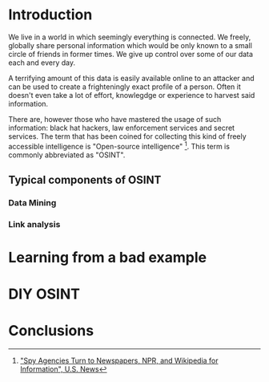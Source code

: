 # Introduction

We live in a world in which seemingly everything is connected. We freely, globally share personal information which would be only known to a small circle of friends in former times. We give up control over some of our data each and every day.

A terrifying amount of this data is easily available online to an attacker and can be used to create a frighteningly exact profile of a person. Often it doesn't even take a lot of effort, knowlegdge or experience to harvest said information.

There are, however those who have mastered the usage of such information: black hat hackers, law enforcement services and secret services.
The term that has been coined for collecting this kind of freely accessible intelligence is "Open-source intelligence" [^usnews-opensource]. This term is commonly abbreviated as "OSINT".

[^usnews-opensource]: ["Spy Agencies Turn to Newspapers, NPR, and Wikipedia for Information", U.S. News](http://www.usnews.com/news/national/articles/2008/09/12/spy-agencies-turn-to-newspapers-npr-and-wikipedia-for-information)

## Typical components of OSINT

### Data Mining

### Link analysis

# Learning from a bad example

# DIY OSINT

# Conclusions
